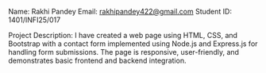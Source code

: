 Name: Rakhi Pandey
Email: rakhipandey422@gmail.com
Student ID: 1401/INFI25/017

Project Description:
I have created a web page using HTML, CSS, and Bootstrap with a contact form implemented using Node.js and Express.js for handling form submissions. The page is responsive, user-friendly, and demonstrates basic frontend and backend integration.
